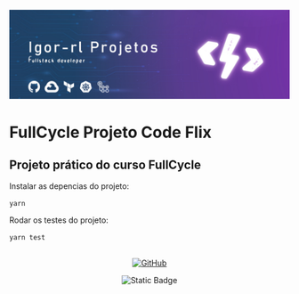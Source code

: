 ![header-igor-projetos](https://github.com/igor-rl/assets/blob/main/img/github-projetcs-header.jpg)

# FullCycle Projeto Code Flix

## Projeto prático do curso FullCycle

Instalar as depencias do projeto:
```
yarn
```

Rodar os testes do projeto:
```
yarn test
```

##

<div align="center">

[![GitHub](https://img.shields.io/badge/GitHub-Igor_Lage-blue?style=social&logo=github)](https://github.com/igor-rl) 

![Static Badge](https://img.shields.io/badge/25--02--2024-black)


</div>
